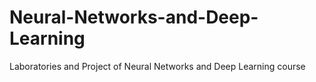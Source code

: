 # Neural-Networks-and-Deep-Learning
Laboratories and Project of Neural Networks and Deep Learning course
